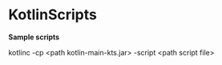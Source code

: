# KotlinScripts

<p><strong>Sample scripts</strong></p>
<p>kotlinc -cp &lt;path kotlin-main-kts.jar&gt; -script &lt;path script file&gt;</p>
